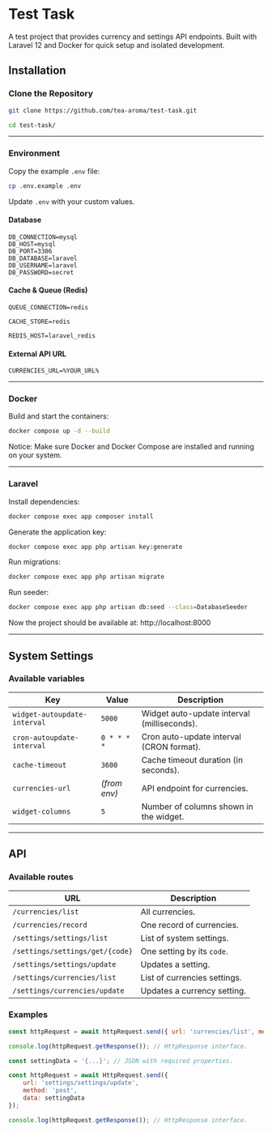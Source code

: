 # Test Task

A test project that provides currency and settings API endpoints. Built with Laravel 12 and Docker for quick setup and isolated development.

## Installation

### Clone the Repository

```bash
git clone https://github.com/tea-aroma/test-task.git
```

```bash
cd test-task/
```

---

### Environment

Copy the example `.env` file:

```bash
cp .env.example .env
```

Update `.env` with your custom values.

#### Database

```dotenv
DB_CONNECTION=mysql
DB_HOST=mysql
DB_PORT=3306
DB_DATABASE=laravel
DB_USERNAME=laravel
DB_PASSWORD=secret
```

#### Cache & Queue (Redis)

```dotenv
QUEUE_CONNECTION=redis

CACHE_STORE=redis

REDIS_HOST=laravel_redis
```

#### External API URL

```dotenv
CURRENCIES_URL=%YOUR_URL%
```

---

### Docker

Build and start the containers:

```bash
docker compose up -d --build
```

Notice: Make sure Docker and Docker Compose are installed and running on your system.

---

### Laravel

Install dependencies:

```bash
docker compose exec app composer install
```

Generate the application key:

```bash
docker compose exec app php artisan key:generate
```

Run migrations:

```bash
docker compose exec app php artisan migrate
```

Run seeder:

```bash
docker compose exec app php artisan db:seed --class=DatabaseSeeder 
```

Now the project should be available at: http://localhost:8000

---

## System Settings

### Available variables

| Key                          | Value        | Description                                 |
|------------------------------|--------------|---------------------------------------------|
| `widget-autoupdate-interval` | `5000`       | Widget auto-update interval (milliseconds). |
| `cron-autoupdate-interval`   | `0 * * * *`  | Cron auto-update interval (CRON format).    |
| `cache-timeout`              | `3600`       | Cache timeout duration (in seconds).        |
| `currencies-url`             | *(from env)* | API endpoint for currencies.                |
| `widget-columns`             | `5`          | Number of columns shown in the widget.      |

---

## API

### Available routes

| URL                             | Description                  |
|---------------------------------|------------------------------|
| `/currencies/list`              | All currencies.              |
| `/currencies/record`            | One record of currencies.    |
| `/settings/settings/list`       | List of system settings.     |
| `/settings/settings/get/{code}` | One setting by its `code`.   |
| `/settings/settings/update`     | Updates a setting.           |
| `/settings/currencies/list`     | List of currencies settings. |
| `/settings/currencies/update`   | Updates a currency setting.  |

### Examples

```js
const httpRequest = await httpRequest.send({ url: 'currencies/list', method: 'get' });

console.log(httpRequest.getResponse()); // HttpResponse interface.
```

```js
const settingData = '{...}'; // JSON with required properties.

const httpRequest = await HttpRequest.send({
	url: 'settings/settings/update',
	method: 'post',
	data: settingData
});

console.log(httpRequest.getResponse()); // HttpResponse interface.
```
